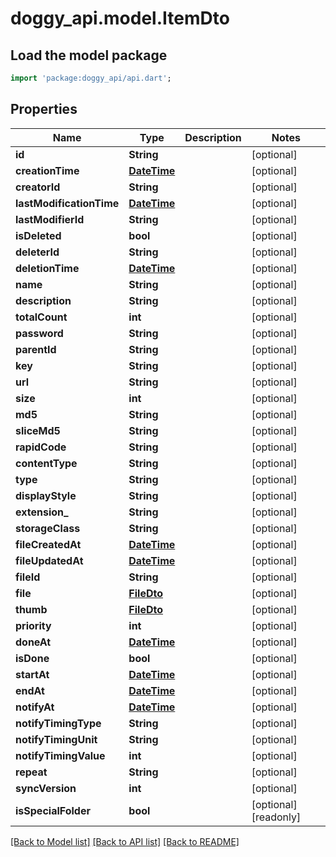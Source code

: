 # doggy_api.model.ItemDto

## Load the model package
```dart
import 'package:doggy_api/api.dart';
```

## Properties
Name | Type | Description | Notes
------------ | ------------- | ------------- | -------------
**id** | **String** |  | [optional] 
**creationTime** | [**DateTime**](DateTime.md) |  | [optional] 
**creatorId** | **String** |  | [optional] 
**lastModificationTime** | [**DateTime**](DateTime.md) |  | [optional] 
**lastModifierId** | **String** |  | [optional] 
**isDeleted** | **bool** |  | [optional] 
**deleterId** | **String** |  | [optional] 
**deletionTime** | [**DateTime**](DateTime.md) |  | [optional] 
**name** | **String** |  | [optional] 
**description** | **String** |  | [optional] 
**totalCount** | **int** |  | [optional] 
**password** | **String** |  | [optional] 
**parentId** | **String** |  | [optional] 
**key** | **String** |  | [optional] 
**url** | **String** |  | [optional] 
**size** | **int** |  | [optional] 
**md5** | **String** |  | [optional] 
**sliceMd5** | **String** |  | [optional] 
**rapidCode** | **String** |  | [optional] 
**contentType** | **String** |  | [optional] 
**type** | **String** |  | [optional] 
**displayStyle** | **String** |  | [optional] 
**extension_** | **String** |  | [optional] 
**storageClass** | **String** |  | [optional] 
**fileCreatedAt** | [**DateTime**](DateTime.md) |  | [optional] 
**fileUpdatedAt** | [**DateTime**](DateTime.md) |  | [optional] 
**fileId** | **String** |  | [optional] 
**file** | [**FileDto**](FileDto.md) |  | [optional] 
**thumb** | [**FileDto**](FileDto.md) |  | [optional] 
**priority** | **int** |  | [optional] 
**doneAt** | [**DateTime**](DateTime.md) |  | [optional] 
**isDone** | **bool** |  | [optional] 
**startAt** | [**DateTime**](DateTime.md) |  | [optional] 
**endAt** | [**DateTime**](DateTime.md) |  | [optional] 
**notifyAt** | [**DateTime**](DateTime.md) |  | [optional] 
**notifyTimingType** | **String** |  | [optional] 
**notifyTimingUnit** | **String** |  | [optional] 
**notifyTimingValue** | **int** |  | [optional] 
**repeat** | **String** |  | [optional] 
**syncVersion** | **int** |  | [optional] 
**isSpecialFolder** | **bool** |  | [optional] [readonly] 

[[Back to Model list]](../README.md#documentation-for-models) [[Back to API list]](../README.md#documentation-for-api-endpoints) [[Back to README]](../README.md)


